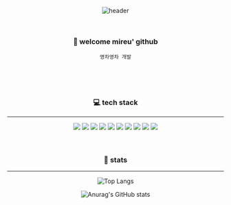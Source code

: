<div align="center">

![header](https://capsule-render.vercel.app/api?type=cylinder&color=000000&height=100&section=header&text=mireu&fontColor=ffffff&fontSize=30&animation=twinkling&fontAlignY=55)

<br>

### 👋 welcome mireu' github
`영차영차 개발`

<br>
<br>
<br>

### 💻 tech stack
___
<img src="https://img.shields.io/badge/JAVA-007396?style=for-the-badge&logo=java&logoColor=white">
<img src="https://img.shields.io/badge/Docker-2496ED?style=flat-square&logo=Docker&logoColor=white"/>
<img src="https://img.shields.io/badge/Amazon AWS-232F3E?style=flat-square&logo=amazonaws&logoColor=white"/>
<img src="https://img.shields.io/badge/ORACLE-F80000?style=flat-square&logo=oracle&logoColor=white"/>
<img src="https://img.shields.io/badge/Spring-6DB33F?style=for-the-badge&logo=Spring&logoColor=white">
<img src="https://img.shields.io/badge/Sap-0FAAFF?style=for-the-badge&logo=Sap&logoColor=white">
<img src="https://img.shields.io/badge/Swift-F05138?style=for-the-badge&logo=swift&logoColor=white"/>
 <img src="https://img.shields.io/badge/UIKit-00a7ff?style=for-the-badge&logo=Swift&logoColor=white">
<img src="https://img.shields.io/badge/github-181717?style=for-the-badge&logo=github&logoColor=white">
<img src="https://img.shields.io/badge/git-F05032?style=for-the-badge&logo=git&logoColor=white"/>


<br>
<br>
<br>

### 🙏 stats
___
![Top Langs](https://github-readme-stats.vercel.app/api/top-langs/?username=mireu930&layout=compact&title_color=ea9999)

![Anurag's GitHub stats](https://github-readme-stats.vercel.app/api?username=mireu930&show_icons=true&title_color=ea9999&icon_color=552b3c&include_all_commits=true)

</div>
